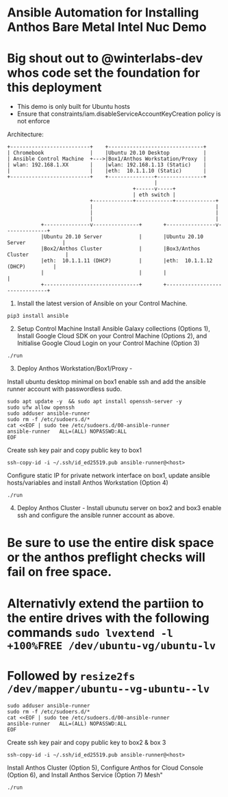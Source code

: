 # Ansible Automation for Installing Anthos Bare Metal Intel Nuc Demo 

# Big shout out to @winterlabs-dev whos code set the foundation for this deployment

- This demo is only built for Ubuntu hosts
- Ensure that constraints/iam.disableServiceAccountKeyCreation policy is not enforce

Architecture:

```ditaa {cmd=true args=["-E"]}
+--------------------------+    +-------------------------------+
| Chromebook               |    |Ubuntu 20.10 Desktop           |
| Ansible Control Machine  +--->|Box1/Anthos Workstation/Proxy  |
| wlan: 192.168.1.XX       |    |wlan: 192.168.1.13 (Static)    |
|                          |    |eth:  10.1.1.10 (Static)       |
+--------------------------+    +---------------+---------------+
                                                |
                                         +------v-----+
                                         | eth switch |
                           +-------------+------------+-------------+
                           |                                        |
                           |                                        |
                           |                                        |
           +---------------v---------------+       +----------------v--------------+
           |Ubuntu 20.10 Server            |       |Ubuntu 20.10 Server            |
           |Box2/Anthos Cluster            |       |Box3/Anthos Cluster            |
           |eth:  10.1.1.11 (DHCP)         |       |eth:  10.1.1.12 (DHCP)         |
           |                               |       |                               |
           +-------------------------------+       +-------------------------------+
  ```

1. Install the latest version of Ansible on your Control Machine.
```
pip3 install ansible
```
2. Setup Control Machine
Install Ansible Galaxy collections (Options 1),
Install Google Cloud SDK on your Control Machine (Options 2), and
Initialise Google Cloud Login on your Control Machine (Option 3)
```
./run 
```
3. Deploy Anthos Workstation/Box1/Proxy - 
 
Install ubuntu desktop minimal on box1 enable ssh and add the ansible runner account with passwordless sudo. 
```
sudo apt update -y  && sudo apt install openssh-server -y
sudo ufw allow openssh
sudo adduser ansible-runner
sudo rm -f /etc/sudoers.d/*
cat <<EOF | sudo tee /etc/sudoers.d/00-ansible-runner
ansible-runner   ALL=(ALL) NOPASSWD:ALL
EOF
```
Create ssh key pair and copy public key to box1
```
ssh-copy-id -i ~/.ssh/id_ed25519.pub ansible-runner@<host>
```
Configure static IP for private network interface on box1,
update ansible hosts/variables and
install Anthos Workstation (Option 4) 
```
./run 
```
4. Deploy Anthos Cluster - 
Install ubunutu server on box2 and box3 enable ssh and configure the ansible runner account as above.
# Be sure to use the entire disk space or the anthos preflight checks will fail on free space.
# Alternativly extend the partiion to the entire drives with the following commands `sudo lvextend -l +100%FREE /dev/ubuntu-vg/ubuntu-lv`
# Followed by `resize2fs /dev/mapper/ubuntu--vg-ubuntu--lv`
```
sudo adduser ansible-runner
sudo rm -f /etc/sudoers.d/*
cat <<EOF | sudo tee /etc/sudoers.d/00-ansible-runner
ansible-runner   ALL=(ALL) NOPASSWD:ALL
EOF
```
Create ssh key pair and copy public key to box2 & box 3
```
ssh-copy-id -i ~/.ssh/id_ed25519.pub ansible-runner@<host>
```
Install Anthos Cluster (Option 5), Configure Anthos for Cloud Console (Option 6), and Install Anthos Service (Option 7) Mesh" 
```
./run 
```
